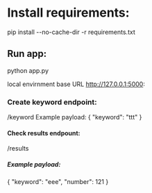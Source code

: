 # Install requirements:
pip install --no-cache-dir -r requirements.txt

## Run app:
python app.py

local envirnment base URL http://127.0.0.1:5000:

### Create keyword endpoint:
/keyword
Example payload:
{
  "keyword": "ttt"
}

#### Check results endpount:
/results

##### Example payload:
{
  "keyword": "eee",
  "number": 121
}
